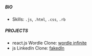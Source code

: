 ##### BIO

- Skills: `.js`, `.html`, `.css`, `.rb`

##### PROJECTS

- react.js Wordle Clone: [wordle infinite](https://wordle-infinite.herokuapp.com/)
- js LinkedIn Clone: [fakedIn](https://github.com/jgrochulski/fakedIn)

